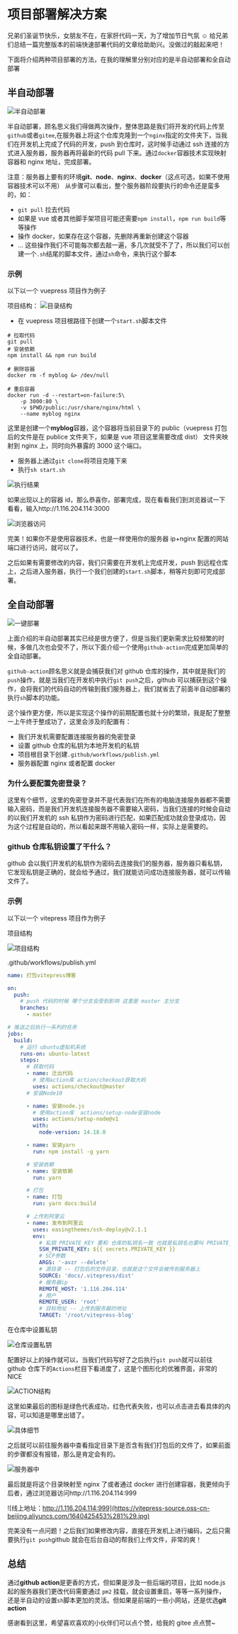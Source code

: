 # 项目部署解决方案

兄弟们圣诞节快乐，女朋友不在，在家肝代码一天，为了增加节日气氛 ☺ 给兄弟们总结一篇完整版本的前端快速部署代码的文章给助助兴。没做过的敲起来吧！

下面将介绍两种项目部署的方法，在我的理解里分别对应的是半自动部署和全自动部署

## 半自动部署

![半自动部署](https://vitepress-source.oss-cn-beijing.aliyuncs.com/logo%20%281%29.png)

半自动部署，顾名思义我们得做两次操作，整体思路是我们将开发的代码上传至`github`或者`gitee`,在服务器上将这个仓库克隆到一个`nginx`指定的文件夹下，当我们在开发机上完成了代码的开发，push 到仓库时，这时候手动通过 ssh 连接的方式进入服务器，服务器再将最新的代码 pull 下来。通过`docker`容器技术实现映射容器和 nginx 地址，完成部署。

注意：服务器上要有的环境**git**、**node**、**nginx**、**docker**（这点可选，如果不使用容器技术可以不用）
从步骤可以看出，整个服务器阶段要执行的命令还是蛮多的，如：

- `git pull` 拉去代码
- 如果是 vue 或者其他脚手架项目可能还需要`npm install`，`npm run build`等等操作
- 操作 docker，如果存在这个容器，先删除再重新创建这个容器
- ...
  这些操作我们不可能每次都去敲一遍，多几次就受不了了，所以我们可以创建一个`.sh`结尾的脚本文件，通过`sh`命令，来执行这个脚本

### 示例

以下以一个 vuepress 项目作为例子

项目结构：
![目录结构](https://vitepress-source.oss-cn-beijing.aliyuncs.com/1640422142%281%29.jpg)

- 在 vuepress 项目根路径下创建一个`start.sh`脚本文件

```linux
# 拉取代码
git pull
# 安装依赖
npm install && npm run build

# 删除容器
docker rm -f myblog &> /dev/null

# 重启容器
docker run -d --restart=on-failure:5\
    -p 3000:80 \
    -v $PWD/public:/usr/share/nginx/html \
    --name myblog nginx
```

这里是创建一个**myblog**容器，这个容器将当前目录下的 public（vuepress 打包后的文件是在 publice 文件夹下，如果是 vue 项目这里需要改成 dist） 文件夹映射到 nginx 上，同时向外暴露的 3000 这个端口。

- 服务器上通过`git clone`将项目克隆下来
- 执行`sh start.sh`

![执行结果](https://vitepress-source.oss-cn-beijing.aliyuncs.com/1640422748%281%29.jpg)

如果出现以上的容器 id，那么恭喜你，部署完成，现在看看我们到浏览器试一下看看，输入http://1.116.204.114:3000

![浏览器访问](https://vitepress-source.oss-cn-beijing.aliyuncs.com/1640422921%281%29.jpg)

完美！如果你不是使用容器技术，也是一样使用你的服务器 ip+nginx 配置的网站端口进行访问，就可以了。

之后如果有需要修改的内容，我们只需要在开发机上完成开发，push 到远程仓库上，之后进入服务器，执行一个我们创建的`start.sh`脚本，稍等片刻即可完成部署。

## 全自动部署

![一键部署](https://vitepress-source.oss-cn-beijing.aliyuncs.com/logo.png)

上面介绍的半自动部署其实已经是很方便了，但是当我们更新需求比较频繁的时候，多做几次也会受不了，所以下面介绍一个使用`github-action`完成更加简单的全自动部署。

`github-action`顾名思义就是会捕获我们对 github 仓库的操作，其中就是我们的`push`操作，就是当我们在开发机中执行`git push`之后，github 可以捕获到这个操作，会将我们的代码自动的传输到我们服务器上，我们就省去了前面半自动部署的执行`sh`脚本的功能。

这个操作更方便，所以是实现这个操作的前期配置也就十分的繁琐，我是配了整整一上午终于整成功了，这里会涉及的配置有：

- 我们开发机需要配置连接服务器的免密登录
- 设置 github 仓库的私钥为本地开发机的私钥
- 项目根目录下创建`.github/workflows/publish.yml`
- 服务器配置 nginx 或者配置 docker

### 为什么要配置免密登录？

这里有个细节，这里的免密登录并不是代表我们在所有的电脑连接服务器都不需要输入密码，而是我们开发机连接服务器不需要输入密码，当我们连接的时候会自动的以我们开发机的 ssh 私钥作为密码进行匹配，如果匹配成功就会登录成功，因为这个过程是自动的，所以看起来跟不用输入密码一样，实际上是需要的。

### github 仓库私钥设置了干什么？

github 会以我们开发机的私钥作为密码去连接我们的服务器，服务器只看私钥，它发现私钥是正确的，就会给予通过，我们就能访问成功连接服务器，就可以传输文件了。

### 示例

以下以一个 vitepress 项目作为例子

项目结构

![项目结构](https://vitepress-source.oss-cn-beijing.aliyuncs.com/1640424319%281%29.jpg)

.github/workflows/publish.yml

```yml
name: 打包vitepress博客

on:
  push:
    # push 代码的时候 哪个分支会受到影响 这里是 master 主分支
    branches:
      - master

# 推送之后执行一系列的任务
jobs:
  build:
    # 运行 ubuntu虚拟机系统
    runs-on: ubuntu-latest
    steps:
      # 获取代码
      - name: 迁出代码
        # 使用action库 action/checkout获取大妈
        uses: actions/checkout@master
      # 安装Node10

      - name: 安装node.js
        # 使用action库  actions/setup-node安装node
        uses: actions/setup-node@v1
        with:
          node-version: 14.18.0

      - name: 安装yarn
        run: npm install -g yarn

      # 安装依赖
      - name: 安装依赖
        run: yarn

      # 打包
      - name: 打包
        run: yarn docs:build

      # 上传到阿里云
      - name: 发布到阿里云
        uses: easingthemes/ssh-deploy@v2.1.1
        env:
          # 私钥 PRIVATE_KEY 要和 仓库的私钥名一致 也就是私钥名也要叫 PRIVATE_KEY
          SSH_PRIVATE_KEY: ${{ secrets.PRIVATE_KEY }}
          # SCP参数
          ARGS: '-avzr --delete'
          # 源目录 -- 打包后的文件目录，也就是这个文件会被传到服务器上
          SOURCE: 'docs/.vitepress/dist'
          # 服务器ip
          REMOTE_HOST: '1.116.204.114'
          # 用户
          REMOTE_USER: 'root'
          # 目标地址 -- 上传到服务器的地址
          TARGET: '/root/vitepress-blog'
```

在仓库中设置私钥

![仓库设置私钥](https://vitepress-source.oss-cn-beijing.aliyuncs.com/1640425145%281%29.jpg)

配置好以上的操作就可以，当我们代码写好了之后执行`git push`就可以前往 github 仓库下的`Actions`栏目下看进度了，这是个图形化的优雅界面，非常的 NICE

![ACTION结构](https://vitepress-source.oss-cn-beijing.aliyuncs.com/1640424802%281%29.jpg)

这里如果最后的图标是绿色代表成功，红色代表失败，也可以点击进去看具体的内容，可以知道是哪里出错了。

![具体细节](https://vitepress-source.oss-cn-beijing.aliyuncs.com/1640424936%281%29.jpg)

之后就可以前往服务器中查看指定目录下是否含有我们打包后的文件了，如果前面的步骤都没有报错，那么是肯定会有的。

![服务器中](https://vitepress-source.oss-cn-beijing.aliyuncs.com/1640425323%281%29.jpg)

最后就是将这个目录映射至 nginx 了或者通过 docker 进行创建容器，我更倾向于后者，通过浏览器访问http://1.116.204.114:999

![线上地址：http://1.116.204.114:999](https://vitepress-source.oss-cn-beijing.aliyuncs.com/1640425453%281%29.jpg)

完美没有一点问题！之后我们如果修改内容，直接在开发机上进行编码，之后只需要执行`git push`github 就会在后台自动的帮我们上传文件，非常的爽！

## 总结

通过**github action**是更香的方式，但如果是涉及一些后端的项目，比如 node.js 起的服务器我们更改代码需要通过 `pm2` 挂载，就会设置重启，等等一系列操作，还是半自动的设置`sh`脚本更加的灵活。但如果是前端的一些小网站，还是优选**git action**

感谢看到这里，希望喜欢喜欢的小伙伴们可以点个赞，给我的 gitee 点点赞~
